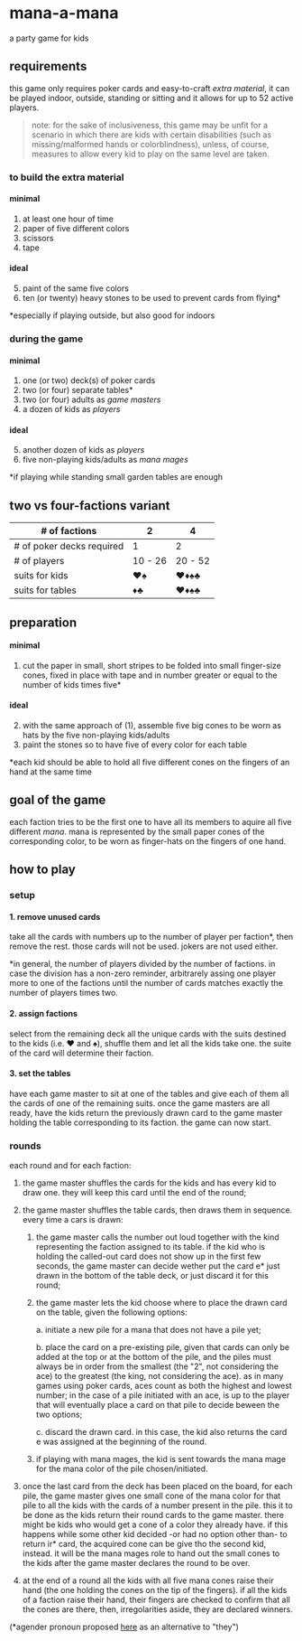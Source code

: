 # mana-a-mana
a party game for kids

## requirements
this game only requires poker cards and easy-to-craft *extra material*, it can be played indoor, outside, standing or sitting and it allows for up to 52 active players.

> note: for the sake of inclusiveness, this game may be unfit for a scenario in which there are kids with certain disabilities (such as missing/malformed hands or colorblindness), unless, of course, measures to allow every kid to play on the same level are taken.

### to build the extra material

#### minimal
1. at least one hour of time
2. paper of five different colors
3. scissors
4. tape

#### ideal
5. paint of the same five colors
6. ten (or twenty) heavy stones to be used to prevent cards from flying\*

\*especially if playing outside, but also good for indoors

### during the game

#### minimal
1. one (or two) deck(s) of poker cards
2. two (or four) separate tables\*
5. two (or four) adults as *game masters*
6. a dozen of kids as *players*

#### ideal
5. another dozen of kids as *players*
6. five non-playing kids/adults as *mana mages*

\*if playing while standing small garden tables are enough

## two vs four-factions variant
|# of factions| 2 | 4 |
|-------------|---|---|
|# of poker decks required| 1 | 2
|# of players|10 - 26|20 - 52|
|suits for kids| ♥♠ | ♥♦♠♣
|suits for tables| ♦♣ | ♥♦♠♣

## preparation

#### minimal
1. cut the paper in small, short stripes to be folded into small finger-size cones, fixed in place with tape and in number greater or equal to the number of kids times five\* 
#### ideal
2. with the same approach of (1), assemble five big cones to be worn as hats by the five non-playing kids/adults
3. paint the stones so to have five of every color for each table

\*each kid should be able to hold all five different cones on the fingers of an hand at the same time

## goal of the game
each faction tries to be the first one to have all its members to aquire all five different *mana*. mana is represented by the small paper cones of the corresponding color, to be worn as finger-hats on the fingers of one hand.

## how to play

### setup

#### 1. remove unused cards
take all the cards with numbers up to the number of player per faction\*, then remove the rest. those cards will not be used. jokers are not used either.

\*in general, the number of players divided by the number of factions. in case the division has a non-zero reminder, arbitrarely assing one player more to one of the factions until the number of cards matches exactly the number of players times two.

#### 2. assign factions
select from the remaining deck all the unique cards with the suits destined to the kids (i.e. ♥ and ♠), shuffle them and let all the kids take one. the suite of the card will determine their faction.

#### 3. set the tables
have each game master to sit at one of the tables and give each of them all the cards of one of the remaining suits. once the game masters are all ready, have the kids return the previously drawn card to the game master holding the table corresponding to its faction. the game can now start.

### rounds
each round and for each faction:

1. the game master shuffles the cards for the kids and has every kid to draw one. they will keep this card until the end of the round;
2. the game master shuffles the table cards, then draws them in sequence. every time a cars is drawn:

   1. the game master calls the number out loud together with the kind representing the faction assigned to its table. if the kid who is holding the called-out card does not show up in the first few seconds, the game master can decide wether put the card e* just drawn in the bottom of the table deck, or just discard it for this round;
   2. the game master lets the kid choose where to place the drawn card on the table, given the following options:
      
      a. initiate a new pile for a mana that does not have a pile yet;

      b. place the card on a pre-existing pile, given that cards can only be added at the top or at the bottom of the pile, and the piles must always be in order from the smallest (the "2", not considering the ace) to the greatest (the king, not considering the ace). as in many games using poker cards, aces count as both the highest and lowest number; in the case of a pile initiated with an ace, is up to the player that will eventually place a card on that pile to decide beween the two options;

      c. discard the drawn card. in this case, the kid also returns the card e was assigned at the beginning of the round.

   3. if playing with mana mages, the kid is sent towards the mana mage for the mana color of the pile chosen/initiated.

3. once the last card from the deck has been placed on the board, for each pile, the game master gives one small cone of the mana color for that pile to all the kids with the cards of a number present in the pile. this it to be done as the kids return their round cards to the game master. there might be kids who would get a cone of a color they already have. if this happens while some other kid decided -or had no option other than- to return ir* card, the acquired cone can be give tho the second kid, instead. it will be the mana mages role to hand out the small cones to the kids after the game master declares the round to be over.

4. at the end of a round all the kids with all five mana cones raise their hand (the one holding the cones on the tip of the fingers). if all the kids of a faction raise their hand, their fingers are checked to confirm that all the cones are there, then, irregolarities aside, they are declared winners.

(*agender pronoun proposed [here](https://kappann.eu/pronomee) as an alternative to "they") 
